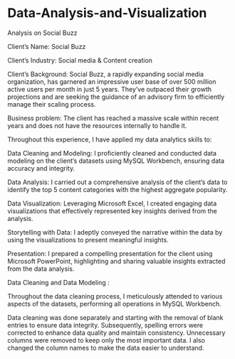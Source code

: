 # Data-Analysis-and-Visualization
Analysis on Social Buzz

Client’s Name: Social Buzz

Client’s Industry: Social media & Content creation

Client’s Background: Social Buzz, a rapidly expanding social media organization, has garnered an impressive user base of over 500 million active users per month in just 5 years. They’ve outpaced their growth projections and are seeking the guidance of an advisory firm to efficiently manage their scaling process.

Business problem: The client has reached a massive scale within recent years and does not have the resources internally to handle it.

Throughout this experience, I have applied my data analytics skills to:

Data Cleaning and Modeling: I proficiently cleaned and conducted data modeling on the client’s datasets using MySQL Workbench, ensuring data accuracy and integrity.

Data Analysis: I carried out a comprehensive analysis of the client’s data to identify the top 5 content categories with the highest aggregate popularity.

Data Visualization: Leveraging Microsoft Excel, I created engaging data visualizations that effectively represented key insights derived from the analysis.

Storytelling with Data: I adeptly conveyed the narrative within the data by using the visualizations to present meaningful insights.

Presentation: I prepared a compelling presentation for the client using Microsoft PowerPoint, highlighting and sharing valuable insights extracted from the data analysis.

Data Cleaning and Data Modeling :

Throughout the data cleaning process, I meticulously attended to various aspects of the datasets, performing all operations in MySQL Workbench.

Data cleaning was done separately and starting with the removal of blank entries to ensure data integrity. Subsequently, spelling errors were corrected to enhance data quality and maintain consistency. Unnecessary columns were removed to keep only the most important data. I also changed the column names to make the data easier to understand.
